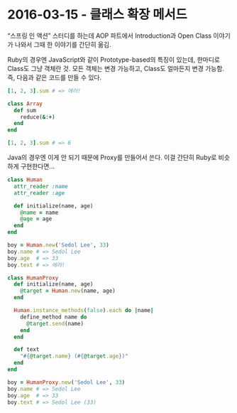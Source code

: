 # 2016-03-15 - 클래스 확장 메서드

“스프링 인 액션” 스터디를 하는데 AOP 파트에서 Introduction과 Open Class 이야기가 나와서 그때 한 이야기를 간단히 옮김.

Ruby의 경우엔 JavaScript와 같이 Prototype-based의 특징이 있는데, 한마디로 Class도 그냥 객체란 것. 모든 객체는 변경 가능하고, Class도 얼마든지 변경 가능함. 즉, 다음과 같은 코드를 만들 수 있다.

```ruby
[1, 2, 3].sum # => 에러!

class Array
  def sum
    reduce(&:+)
  end
end

[1, 2, 3].sum # => 6
```

Java의 경우엔 이게 안 되기 때문에 Proxy를 만들어서 쓴다. 이걸 간단히 Ruby로 비슷하게 구현한다면...

```ruby
class Human
  attr_reader :name
  attr_reader :age

  def initialize(name, age)
    @name = name
    @age = age
  end
end

boy = Human.new('Sedol Lee', 33)
boy.name # => Sedol Lee
boy.age  # => 33
boy.text # => 에러!

class HumanProxy
  def initialize(name, age)
    @target = Human.new(name, age)
  end

  Human.instance_methods(false).each do |name|
    define_method name do
      @target.send(name)
    end
  end

  def text
    "#{@target.name} (#{@target.age})"
  end
end

boy = HumanProxy.new('Sedol Lee', 33)
boy.name # => Sedol Lee
boy.age  # => 33
boy.text # => Sedol Lee (33)
```

